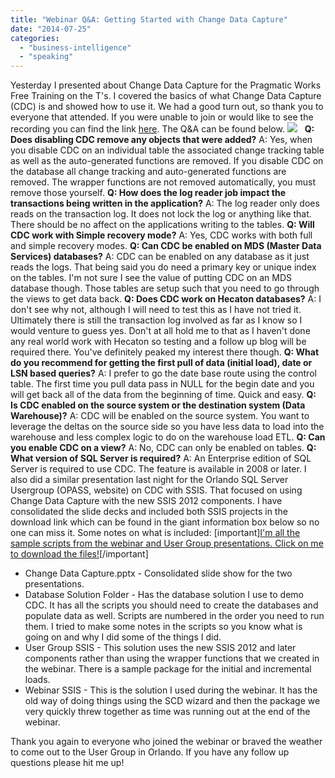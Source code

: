 ```yaml
---
title: "Webinar Q&A: Getting Started with Change Data Capture"
date: "2014-07-25"
categories: 
  - "business-intelligence"
  - "speaking"
---
```


Yesterday I presented about Change Data Capture for the Pragmatic Works Free Training on the T's. I covered the basics of what Change Data Capture (CDC) is and showed how to use it. We had a good turn out, so thank you to everyone that attended. If you were unable to join or would like to see the recording you can find the link [here](https://pragmaticworks.com/). The Q&A can be found below. ![](https://images.bradleyschacht.com/wp-content/uploads/2013/10/Free-Training.jpg)   **Q: Does disabling CDC remove any objects that were added?** A: Yes, when you disable CDC on an individual table the associated change tracking table as well as the auto-generated functions are removed. If you disable CDC on the database all change tracking and auto-generated functions are removed. The wrapper functions are not removed automatically, you must remove those yourself. **Q: How does the log reader job impact the transactions being written in the application?** A: The log reader only does reads on the transaction log. It does not lock the log or anything like that. There should be no affect on the applications writing to the tables. **Q: Will CDC work with Simple recovery mode?** A: Yes, CDC works with both full and simple recovery modes. **Q: Can CDC be enabled on MDS (Master Data Services) databases?** A: CDC can be enabled on any database as it just reads the logs. That being said you do need a primary key or unique index on the tables. I'm not sure I see the value of putting CDC on an MDS database though. Those tables are setup such that you need to go through the views to get data back. **Q: Does CDC work on Hecaton databases?** A: I don't see why not, although I will need to test this as I have not tried it. Ultimately there is still the transaction log involved as far as I know so I would venture to guess yes. Don't at all hold me to that as I haven't done any real world work with Hecaton so testing and a follow up blog will be required there. You've definitely peaked my interest there though. **Q: What do you recommend for getting the first pull of data (initial load), date or LSN based queries?** A: I prefer to go the date base route using the control table. The first time you pull data pass in NULL for the begin date and you will get back all of the data from the beginning of time. Quick and easy. **Q: Is CDC enabled on the source system or the destination system (Data Warehouse)?** A: CDC will be enabled on the source system. You want to leverage the deltas on the source side so you have less data to load into the warehouse and less complex logic to do on the warehouse load ETL. **Q: Can you enable CDC on a view?** A: No, CDC can only be enabled on tables. **Q: What version of SQL Server is required?** A: An Enterprise edition of SQL Server is required to use CDC. The feature is available in 2008 or later. I also did a similar presentation last night for the Orlando SQL Server Usergroup (OPASS, website) on CDC with SSIS. That focused on using Change Data Capture with the new SSIS 2012 components. I have consolidated the slide decks and included both SSIS projects in the download link which can be found in the giant information box below so no one can miss it. Some notes on what is included: \[important\][I'm all the sample scripts from the webinar and User Group presentations. Click on me to download the files!](https://images.bradleyschacht.com/wp-content/uploads/2014/07/Change-Data-Capture.zip)\[/important\]

- Change Data Capture.pptx - Consolidated slide show for the two presentations.
- Database Solution Folder - Has the database solution I use to demo CDC. It has all the scripts you should need to create the databases and populate data as well. Scripts are numbered in the order you need to run them. I tried to make some notes in the scripts so you know what is going on and why I did some of the things I did.
- User Group SSIS - This solution uses the new SSIS 2012 and later components rather than using the wrapper functions that we created in the webinar. There is a sample package for the initial and incremental loads.
- Webinar SSIS - This is the solution I used during the webinar. It has the old way of doing things using the SCD wizard and then the package we very quickly threw together as time was running out at the end of the webinar.

Thank you again to everyone who joined the webinar or braved the weather to come out to the User Group in Orlando. If you have any follow up questions please hit me up!
